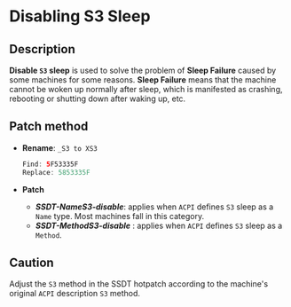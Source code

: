 # Disabling S3 Sleep

## Description

**Disable `S3` sleep** is used to solve the problem of **Sleep Failure** caused by some machines for some reasons. **Sleep Failure** means that the machine cannot be woken up normally after sleep, which is manifested as crashing, rebooting or shutting down after waking up, etc.

## Patch method

- **Rename**: `_S3 to XS3`

  ```swift
  Find: 5F53335F
  Replace: 5853335F
  ```

- **Patch**
  - ***SSDT-NameS3-disable***: applies when `ACPI` defines `S3` sleep as a `Name` type. Most machines fall in this category.
  - ***SSDT-MethodS3-disable*** : applies when `ACPI` defines `S3` sleep as a `Method`.

## Caution
Adjust the `S3` method in the SSDT hotpatch according to the machine's original `ACPI` description `S3` method.
